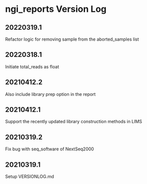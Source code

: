 # ngi_reports Version Log

## 20220319.1
Refactor logic for removing sample from the aborted_samples list

## 20220318.1
Initiate total_reads as float

## 20210412.2
Also include library prep option in the report

## 20210412.1
Support the recently updated library construction methods in LIMS

## 20210319.2
Fix bug with seq_software of NextSeq2000

## 20210319.1
Setup VERSIONLOG.md
